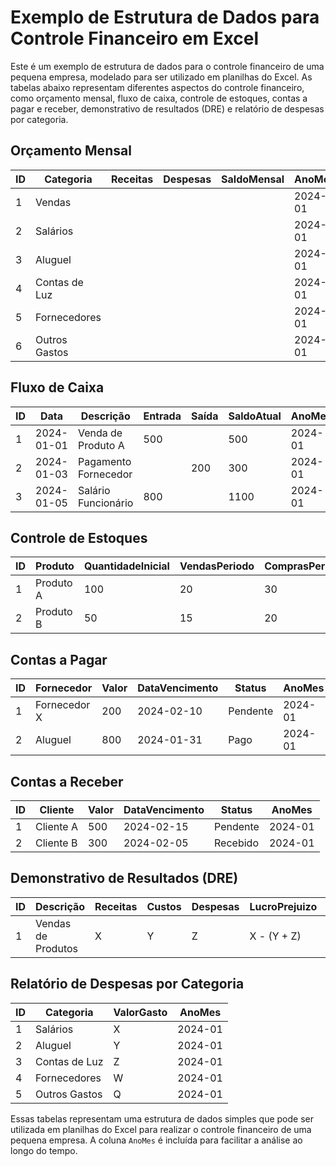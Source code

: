 # Exemplo de Estrutura de Dados para Controle Financeiro em Excel

Este é um exemplo de estrutura de dados para o controle financeiro de uma pequena empresa, modelado para ser utilizado em planilhas do Excel. As tabelas abaixo representam diferentes aspectos do controle financeiro, como orçamento mensal, fluxo de caixa, controle de estoques, contas a pagar e receber, demonstrativo de resultados (DRE) e relatório de despesas por categoria.

## Orçamento Mensal

| ID | Categoria        | Receitas | Despesas | SaldoMensal | AnoMes  |
|----|------------------|----------|----------|--------------|---------|
| 1  | Vendas           |          |          |              | 2024-01 |
| 2  | Salários         |          |          |              | 2024-01 |
| 3  | Aluguel          |          |          |              | 2024-01 |
| 4  | Contas de Luz    |          |          |              | 2024-01 |
| 5  | Fornecedores     |          |          |              | 2024-01 |
| 6  | Outros Gastos    |          |          |              | 2024-01 |

## Fluxo de Caixa

| ID | Data       | Descrição           | Entrada | Saída | SaldoAtual | AnoMes  |
|----|------------|---------------------|---------|-------|------------|---------|
| 1  | 2024-01-01 | Venda de Produto A  | 500     |       | 500        | 2024-01 |
| 2  | 2024-01-03 | Pagamento Fornecedor |         | 200   | 300        | 2024-01 |
| 3  | 2024-01-05 | Salário Funcionário  | 800     |       | 1100       | 2024-01 |

## Controle de Estoques

| ID | Produto      | QuantidadeInicial | VendasPeriodo | ComprasPeriodo | QuantidadeFinal | AnoMes  |
|----|--------------|--------------------|---------------|----------------|------------------|---------|
| 1  | Produto A    | 100                | 20            | 30             | 50               | 2024-01 |
| 2  | Produto B    | 50                 | 15            | 20             | 45               | 2024-01 |

## Contas a Pagar

| ID | Fornecedor        | Valor | DataVencimento | Status   | AnoMes  |
|----|-------------------|-------|----------------|----------|---------|
| 1  | Fornecedor X      | 200   | 2024-02-10     | Pendente | 2024-01 |
| 2  | Aluguel           | 800   | 2024-01-31     | Pago     | 2024-01 |

## Contas a Receber

| ID | Cliente           | Valor | DataVencimento | Status   | AnoMes  |
|----|-------------------|-------|----------------|----------|---------|
| 1  | Cliente A         | 500   | 2024-02-15     | Pendente | 2024-01 |
| 2  | Cliente B         | 300   | 2024-02-05     | Recebido | 2024-01 |

## Demonstrativo de Resultados (DRE)

| ID | Descrição            | Receitas | Custos | Despesas | LucroPrejuizo | AnoMes  |
|----|----------------------|----------|--------|----------|---------------|---------|
| 1  | Vendas de Produtos   | X        | Y      | Z        | X - (Y + Z)   | 2024-01 |

## Relatório de Despesas por Categoria

| ID | Categoria        | ValorGasto | AnoMes  |
|----|------------------|------------|---------|
| 1  | Salários         | X          | 2024-01 |
| 2  | Aluguel          | Y          | 2024-01 |
| 3  | Contas de Luz    | Z          | 2024-01 |
| 4  | Fornecedores     | W          | 2024-01 |
| 5  | Outros Gastos    | Q          | 2024-01 |

Essas tabelas representam uma estrutura de dados simples que pode ser utilizada em planilhas do Excel para realizar o controle financeiro de uma pequena empresa. A coluna `AnoMes` é incluída para facilitar a análise ao longo do tempo.
